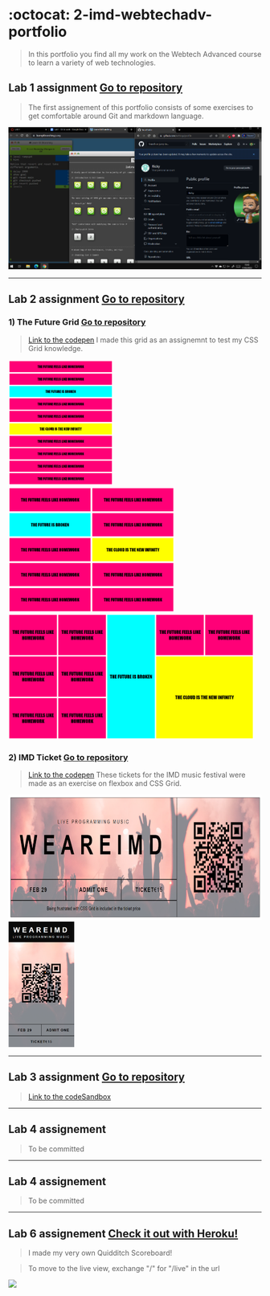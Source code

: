 # :octocat: 2-imd-webtechadv-portfolio
> In this portfolio you find all my work on the Webtech Advanced course to learn a variety of web technologies.


## Lab 1 assignment [Go to repository](https://github.com/ellendeveth/2imd-webtechadvanced-lab1.git)
> The first assignement of this portfolio consists of some exercises to get comfortable around Git and markdown language.

![Sreenshot GIT](https://github.com/Rix11-H/2-imd-webtechadv-portfolio/blob/main/lab1/screenshot-gitLearning.png)


****


## Lab 2 assignment [Go to repository](https://github.com/Rix11-H/2-imd-webtechadv-portfolio/tree/main/lab2)


### 1) The Future Grid [Go to repository](https://github.com/Rix11-H/2-imd-webtechadv-portfolio/tree/main/lab2/the-future)
> [Link to the codepen](https://codepen.io/Rix11/pen/Exbpodd)
> I made this grid as an assignemnt to test my CSS Grid knowledge.


<img src="https://github.com/Rix11-H/2-imd-webtechadv-portfolio/blob/main/lab2/scrnshots/theFuture-sm.png" height="250"/>
<img src="https://github.com/Rix11-H/2-imd-webtechadv-portfolio/blob/main/lab2/scrnshots/theFuture-md.png" height="250"/>
<img src="https://github.com/Rix11-H/2-imd-webtechadv-portfolio/blob/main/lab2/scrnshots/theFuture-lg.png" height="250"/>


### 2) IMD Ticket [Go to repository](https://github.com/Rix11-H/2-imd-webtechadv-portfolio/tree/main/lab2/IMD-ticket)
> [Link to the codepen](https://codepen.io/Rix11/pen/GROByWK)
> These tickets for the IMD music festival were made as an exercise on flexbox and CSS Grid.

<img src="https://github.com/Rix11-H/2-imd-webtechadv-portfolio/blob/main/lab2/scrnshots/imdTicket-desktop.png" height="250"/>
<img src="https://github.com/Rix11-H/2-imd-webtechadv-portfolio/blob/main/lab2/scrnshots/imdTicket-mobile.png" height="250"/>


*******

## Lab 3 assignment [Go to repository](https://github.com/Rix11-H/2-imd-webtechadv-portfolio/tree/main/lab3)
> [Link to the codeSandbox](https://codesandbox.io/s/blazing-lake-drjo1x?file=/index.html)

*************

## Lab 4 assignement
> To be committed

*************

## Lab 4 assignement
> To be committed

****************

## Lab 6 assignement [Check it out with Heroku!](https://quidditch-scoreboard.herokuapp.com/)
> I made my very own Quidditch Scoreboard!

> To move to the live view, exchange "/" for "/live" in the url

<img src="https://media.giphy.com/media/xCpBgX5TUWFM1sWPKm/giphy.gif" height="250"/>


